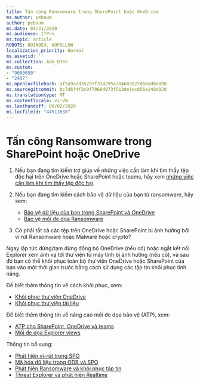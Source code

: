 ```yaml
---
title: Tấn công Ransomware trong SharePoint hoặc OneDrive
ms.author: pebaum
author: pebaum
ms.date: 04/21/2020
ms.audience: ITPro
ms.topic: article
ROBOTS: NOINDEX, NOFOLLOW
localization_priority: Normal
ms.assetid: ''
ms.collection: Adm_O365
ms.custom:
- "9000650"
- "2487"
ms.openlocfilehash: af5a9aed35297f334295a784603027d66ed8e898
ms.sourcegitcommit: bc7d6f4f3c9f7060d073f5130e1ec856e248d020
ms.translationtype: MT
ms.contentlocale: vi-VN
ms.lasthandoff: 06/02/2020
ms.locfileid: "44511638"
---
```

# <a name="ransomware-attack-in-sharepoint-or-onedrive"></a>Tấn công Ransomware trong SharePoint hoặc OneDrive

1.  Nếu bạn đang tìm kiếm trợ giúp về những việc cần làm khi tìm thấy tệp độc hại trên OneDrive hoặc SharePoint hoặc teams, hãy xem [những việc cần làm khi tìm thấy tệp độc hại](https://support.office.com/en-ie/article/what-to-do-when-a-malicious-file-is-found-in-sharepoint-online-onedrive-or-microsoft-teams-01e902ad-a903-4e0f-b093-1e1ac0c37ad2).
2. Nếu bạn đang tìm kiếm cách bảo vệ dữ liệu của bạn từ ransomware, hãy xem:
    - [Bảo vệ dữ liệu của bạn trong SharePoint và OneDrive](https://docs.microsoft.com/sharepoint/safeguarding-your-data) 
    - [Bảo vệ mối đe dọa Ransomware](https://docs.microsoft.com/windows/security/threat-protection/intelligence/ransomware-malware)    

3.  Có phải tất cả các tệp trên OneDrive hoặc SharePoint bị ảnh hưởng bởi vi rút Ransomware hoặc Malware hoặc crypto? 

Ngay lập tức dừng/tạm dừng đồng bộ OneDrive (nếu có) hoặc ngắt kết nối Explorer xem ánh xạ tới thư viện từ máy tính bị ảnh hưởng (nếu có), và sau đó bạn có thể khôi phục toàn bộ thư viện OneDrive hoặc SharePoint của bạn vào một thời gian trước bằng cách sử dụng các tập tin khôi phục tính năng. 

Để biết thêm thông tin về cách khôi phục, xem:

- [Khôi phục thư viện OneDrive](https://support.office.com/article/restore-your-onedrive-fa231298-759d-41cf-bcd0-25ac53eb8a150)
- [Khôi phục thư viện tài liệu](https://support.office.com/article/restore-a-document-library-317791c3-8bd0-4dfd-8254-3ca90883d39a)

Để biết thêm thông tin về nâng cao mối đe dọa bảo vệ (ATP), xem:
- [ATP cho SharePoint, OneDrive và teams](https://docs.microsoft.com/microsoft-365/security/office-365-security/atp-for-spo-odb-and-teams)
- [Mối đe dọa Explorer views](https://docs.microsoft.com/microsoft-365/security/office-365-security/threat-explorer-views)

Thông tin bổ sung:

- [Phát hiện vi-rút trong SPO](https://docs.microsoft.com/microsoft-365/security/office-365-security/virus-detection-in-spo)</br>
- [Mã hóa dữ liệu trong ODB và SPO](https://docs.microsoft.com/microsoft-365/compliance/data-encryption-in-odb-and-spo)</br>
- [Phát hiện Ransomware và khôi phục tập tin](https://support.office.com/article/Ransomware-detection-and-recovering-your-files-0d90ec50-6bfd-40f4-acc7-b8c12c73637f)</br>
- [Threat Explorer và phát hiện Realtime](https://docs.microsoft.com/microsoft-365/security/office-365-security/threat-explorer-views)